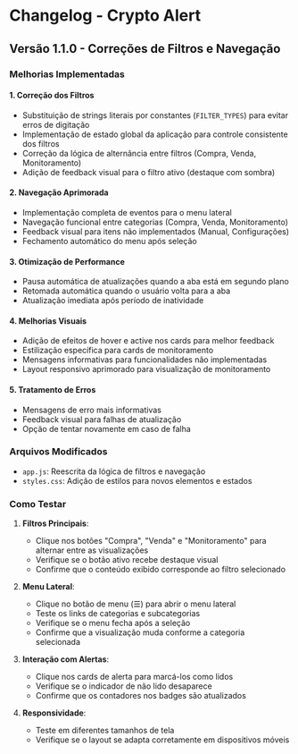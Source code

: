 # Changelog - Crypto Alert

## Versão 1.1.0 - Correções de Filtros e Navegação

### Melhorias Implementadas

#### 1. Correção dos Filtros
- Substituição de strings literais por constantes (`FILTER_TYPES`) para evitar erros de digitação
- Implementação de estado global da aplicação para controle consistente dos filtros
- Correção da lógica de alternância entre filtros (Compra, Venda, Monitoramento)
- Adição de feedback visual para o filtro ativo (destaque com sombra)

#### 2. Navegação Aprimorada
- Implementação completa de eventos para o menu lateral
- Navegação funcional entre categorias (Compra, Venda, Monitoramento)
- Feedback visual para itens não implementados (Manual, Configurações)
- Fechamento automático do menu após seleção

#### 3. Otimização de Performance
- Pausa automática de atualizações quando a aba está em segundo plano
- Retomada automática quando o usuário volta para a aba
- Atualização imediata após período de inatividade

#### 4. Melhorias Visuais
- Adição de efeitos de hover e active nos cards para melhor feedback
- Estilização específica para cards de monitoramento
- Mensagens informativas para funcionalidades não implementadas
- Layout responsivo aprimorado para visualização de monitoramento

#### 5. Tratamento de Erros
- Mensagens de erro mais informativas
- Feedback visual para falhas de atualização
- Opção de tentar novamente em caso de falha

### Arquivos Modificados
- `app.js`: Reescrita da lógica de filtros e navegação
- `styles.css`: Adição de estilos para novos elementos e estados

### Como Testar
1. **Filtros Principais**:
   - Clique nos botões "Compra", "Venda" e "Monitoramento" para alternar entre as visualizações
   - Verifique se o botão ativo recebe destaque visual
   - Confirme que o conteúdo exibido corresponde ao filtro selecionado

2. **Menu Lateral**:
   - Clique no botão de menu (☰) para abrir o menu lateral
   - Teste os links de categorias e subcategorias
   - Verifique se o menu fecha após a seleção
   - Confirme que a visualização muda conforme a categoria selecionada

3. **Interação com Alertas**:
   - Clique nos cards de alerta para marcá-los como lidos
   - Verifique se o indicador de não lido desaparece
   - Confirme que os contadores nos badges são atualizados

4. **Responsividade**:
   - Teste em diferentes tamanhos de tela
   - Verifique se o layout se adapta corretamente em dispositivos móveis
